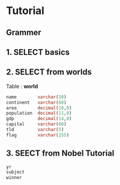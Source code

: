 # Tutorial

## Grammer

## 1. SELECT basics

## 2. SELECT from worlds

Table : **world**

```sql
name        varchar(50)
continent   varchar(60)
area        decimal(10,0)
population  decimal(11,0)
gdp         decimal(14,0)
capital     varchar(60)
tld         varchar(5)
flag        varchar(255)
```

## 3. SEECT from Nobel Tutorial

```sql
yr
subject
winner
```
